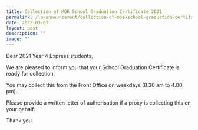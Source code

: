 ```yaml
---
title: Collection of MOE School Graduation Certificate 2021
permalink: /lp-announcement/collection-of-moe-school-graduation-certificate-2021/
date: 2022-03-07
layout: post
description: ""
image: ""
---
```

Dear 2021 Year 4 Express students,

We are pleased to inform you that your School Graduation Certificate is ready for collection.

You may collect this from the Front Office on weekdays (8.30 am to 4.00 pm).

Please provide a written letter of authorisation if a proxy is collecting this on your behalf.

Thank you.